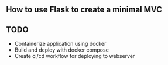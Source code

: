 ## How to use Flask to create a minimal MVC

## TODO

- Containerize application using docker
- Build and deploy with docker compose
- Create ci/cd workflow for deploying to webserver
